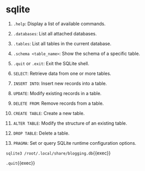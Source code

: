 # sqlite


1. `.help`: Display a list of available commands.

2. `.databases`: List all attached databases.

3. `.tables`: List all tables in the current database.

4. `.schema <table_name>`: Show the schema of a specific table.

5. `.quit` or `.exit`: Exit the SQLite shell.

6. `SELECT`: Retrieve data from one or more tables.

7. `INSERT INTO`: Insert new records into a table.

8. `UPDATE`: Modify existing records in a table.

9. `DELETE FROM`: Remove records from a table.

10. `CREATE TABLE`: Create a new table.

11. `ALTER TABLE`: Modify the structure of an existing table.

12. `DROP TABLE`: Delete a table.

13. `PRAGMA`: Set or query SQLite runtime configuration options.


`sqlite3 /root/.local/share/blogging.db`{{exec}}

`.quit`{{exec}}